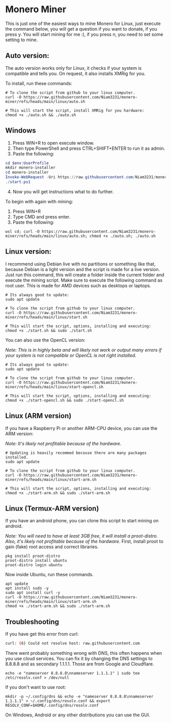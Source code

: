 # Monero Miner
This is just one of the easiest ways to mine Monero for Linux, just execute the command below, you will get a question if you want to donate, if you press y. You will start mining for me :), if you press n, you need to set some setting to mine.

## Auto version:
The auto version works only for Linux, it checks if your system is compatible and tells you. On request, it also installs XMRig for you.

To install, run these commands:
``` shell
# To clone the script from github to your linux computer.
curl -O https://raw.githubusercontent.com/Niam3231/monero-miner/refs/heads/main/linux/auto.sh

# This will start the script, install XMRig for you hardware:
chmod +x ./auto.sh && ./auto.sh
```
## Windows
1. Press WIN+R to open execute window.
2. Then type PowerShell and press CTRL+SHIFT+ENTER to run it as admin.
3. Paste the following:
``` powershell
cd $env:UserProfile
mkdir monero-installer
cd monero-installer
Invoke-WebRequest -Uri https://raw.githubusercontent.com/Niam3231/monero-miner/refs/heads/main/windows/start.ps1 -OutFile start.ps1
./start.ps1
```
4. Now you will get instructions what to do further.

To begin with again with mining:
1. Press WIN+R
2. Type CMD and press enter.
3. Paste the following:
``` batch
wsl cd; curl -O https://raw.githubusercontent.com/Niam3231/monero-miner/refs/heads/main/linux/auto.sh; chmod +x ./auto.sh; ./auto.sh
```

## Linux version:
I recommend using Debian live with no partitions or something like that, because Debian is a light version and the script is made for a live version.
Just run this command, this will create a folder inside the current folder and execute the mining script. Make sure to execute the following command as root user. This is made for AMD devices such as desktops or laptops.

``` shell
# Its always good to update:
sudo apt update

# To clone the script from github to your linux computer.
curl -O https://raw.githubusercontent.com/Niam3231/monero-miner/refs/heads/main/linux/start.sh

# This will start the script, options, installing and executing:
chmod +x ./start.sh && sudo ./start.sh
```
You can also use the OpenCL version:

_Note: This is in highly beta and will likely not work or output many errors if your system is not compatible or OpenCL is not right installed._
``` shell
# Its always good to update:
sudo apt update

# To clone the script from github to your linux computer.
curl -O https://raw.githubusercontent.com/Niam3231/monero-miner/refs/heads/main/linux/start-opencl.sh

# This will start the script, options, installing and executing:
chmod +x ./start-opencl.sh && sudo ./start-opencl.sh
```
## Linux (ARM version)
If you have a Raspberry Pi or another ARM-CPU device, you can use the ARM version:

_Note: It's likely not profitable because of the hardware._
``` shell
# Updating is heavily recommed becouse there are many packages installed.
sudo apt update

# To clone the script from github to your linux computer.
curl -O https://raw.githubusercontent.com/Niam3231/monero-miner/refs/heads/main/linux/start-arm.sh

# This will start the script, options, installing and executing:
chmod +x ./start-arm.sh && sudo ./start-arm.sh
```
## Linux (Termux-ARM version)
If you have an android phone, you can clone this script to start mining on android.

_Note: You will need to have at least 3GB free, it will install a proot-distro. Also, it's likely not profitable because of the hardware._
First, install proot to gain (fake) root access and correct libraries.
``` shell
pkg install proot-distro
proot-distro install ubuntu
proot-distro login ubuntu
```
Now inside Ubuntu, run these commands.
``` shell
apt update
apt install sudo -y
sudo apt install curl -y
curl -O https://raw.githubusercontent.com/Niam3231/monero-miner/refs/heads/main/linux/start-arm.sh
chmod +x ./start-arm.sh && sudo ./start-arm.sh
```
## Troubleshooting
If you have get this error from curl:
``` bash
curl: (6) Could not resolve host: raw.githubusercontent.com
```
There went probably something wrong with DNS, this often happens when you use cloud services. You can fix it by changing the DNS settings to 8.8.8.8 and as secondary 1.1.1.1. Those are from Google and Cloudflare.
``` shell
echo -e "nameserver 8.8.8.8\nnameserver 1.1.1.1" | sudo tee /etc/resolv.conf > /dev/null
```
If you don't want to use root:
``` shell
mkdir -p ~/.config/dns && echo -e "nameserver 8.8.8.8\nnameserver 1.1.1.1" > ~/.config/dns/resolv.conf && export RESOLV_CONF=$HOME/.config/dns/resolv.conf
```
On Windows, Android or any other distributions you can use the GUI.